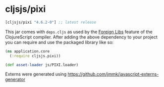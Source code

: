 # cljsjs/pixi

[](dependency)
```clojure
[cljsjs/pixi "4.6.2-0"] ;; latest release
```
[](/dependency)

This jar comes with `deps.cljs` as used by the [Foreign Libs][flibs] feature
of the ClojureScript compiler. After adding the above dependency to your project
you can require and use the packaged library like so:

```clojure
(ns application.core
  (:require cljsjs.pixi))

(def asset-loader js/PIXI.loader)
```

Externs were generated using https://github.com/jmmk/javascript-externs-generator

[flibs]: https://clojurescript.org/reference/packaging-foreign-deps
